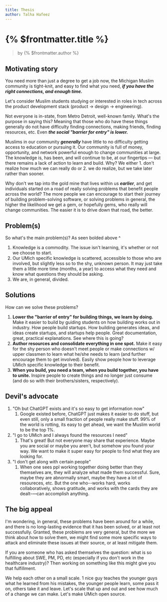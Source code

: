```yaml
---
title: Thesis
author: Talha Hafeez
---
```


# {% $frontmatter.title %}

> by {% $frontmatter.author %}

## Motivating story

You need more than just a degree to get a job now, the Michigan Muslim community is tight-knit, and easy to find what you need, **_if you have the right connections, and enough time._**

Let's consider Muslim students studying or interested in roles in tech across the product development stack (product → design → engineering).

Not everyone is in-state, from Metro Detroit, well-known family. What's the purpose in saying this? Meaning that those who do have these things generally do not have difficulty finding connections, making friends, finding resources, etc. Even **_the social "barrier for entry" is lower._**

Muslims in our community **_generally_** have little to no difficulty getting access to education or pursuing it. Our community is full of money, opportunity, and network powerful enough to change communities at large. The knowledge is, has been, and will continue to be, at our fingertips — but there remains a lack of action to learn and build. Why? We either 1. don't realize how much we can really do or 2. we do realize, but we take later rather than sooner.

Why don't we tap into the gold mine that lives within us **_earlier_**, and get individuals started on a road of really solving problems that benefit people across the world? The more people we can encourage to start their journey of building problem-solving software, or solving problems in general, the higher the likelihood we get a gem, or hopefully gems, who really will change communities. The easier it is to drive down that road, the better.

## Problem(s)

So what's the main problem(s)? As seen bolded above ^

1. Knowledge is a commodity. The issue isn't learning, it's whether or not we choose to start.
2. Our UMich specific knowledge is scattered, accessible to those who are involved, but slightly less so to the shy, unknown person. It may just take them a little more time (months, a year) to access what they need and know what questions they should be asking.
3. We are, in general, divided.

## Solutions

How can we solve these problems?

1. **Lower the "barrier of entry" for building things, we learn by doing.** Make it easier to build by guiding students on how building works out in industry. How people build startups. How building generates ideas, and ideas create startups, and startups help people. Great documentation, great, practical explanations. See where this is going?
2. **Author resources and consolidate everything in one spot.** Make it easy for the shy person who doesn't meet people or make connections w/ upper classmen to learn what he/she needs to learn (and further encourage them to get involved). Easily show people how to leverage UMich specific knowledge to their benefit.
3. **When you build, you need a team, when you build together, you have to unite.** Inspire people to create things and no longer just consume (and do so with their brothers/sisters, respectively).

## Devil's advocate

1. "Oh but ChatGPT exists and it's so easy to get information now"
   1. Google existed before, ChatGPT just makes it easier to do stuff, but even still, only a small fraction of people really make stuff. 99% of the world is rotting, its easy to get ahead, we want the Muslim world to be the top 1%.
2. "I go to UMich and I always found the resources I need"
   1. That's great! But not everyone may share that experience. Maybe you are social or maybe you aren't, but somehow you found your way. We want to make it super easy for people to find what they are looking for.
3. "I don't get along with certain people"
   1. When one sees ppl working together doing better than they themselves are, they will analyze what made them successful. Sure, maybe they are abnormally smart, maybe they have a lot of resoureces, etc. But the one who--works hard, works collaboratively, shows gratitude, and works with the cards they are dealt-—can accomplish anything.

## The big appeal

I'm wondering, in general, these problems have been around for a while, and there is no long-lasting evidence that it has been solved, or at least not successfully. Granted, these problems are very general, but the more we think about how to solve them, we might find some more specific ways to attack and eliminate these issues at their source, or at least mitigate them.

If you are someone who has asked themselves the question: what is so fulfilling about SWE, PM, PD, etc (especially if you don't work in the healthcare industry)? Then working on something like this might give you that fulfillment.

We help each other on a small scale. 1 nice guy teaches the younger guys what he learned from his mistakes, the younger people learn, some pass it on, others take it and leave. Let's scale that up and out and see how much of a change we can make. Let's make UMich open source.
